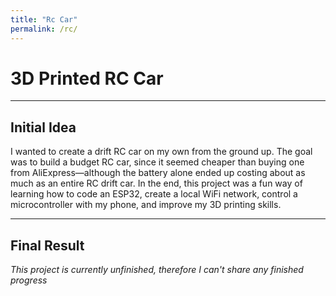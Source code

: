 ```yaml
---
title: "Rc Car"
permalink: /rc/
---
```


# 3D Printed RC Car

---

## Initial Idea
I wanted to create a drift RC car on my own from the ground up. The goal was to build a budget RC car, since it seemed cheaper than buying one from AliExpress—although the battery alone ended up costing about as much as an entire RC drift car. In the end, this project was a fun way of learning how to code an ESP32, create a local WiFi network, control a microcontroller with my phone, and improve my 3D printing skills.

---

## Final Result

_This project is currently unfinished, therefore I can't share any finished progress_